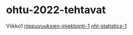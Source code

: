 # ohtu-2022-tehtavat

Viikko1
  [riippuvuuksien-injektointi-1](https://github.com/Alex-Elias/ohtu-2022-tehtavat/tree/main/viikko1/riippuvuuksien-injektointi-1)
  [nhl-statistics-1](https://github.com/Alex-Elias/ohtu-2022-tehtavat/tree/main/viikko1/nhl-statistics-1)
